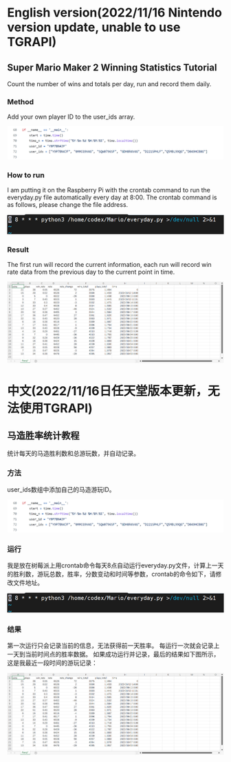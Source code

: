 # English version(2022/11/16 Nintendo version update, unable to use TGRAPI)
## Super Mario Maker 2 Winning Statistics Tutorial
Count the number of wins and totals per day, run and record them daily.

### Method
Add your own player ID to the user_ids array.  

![image](./user_id.png)

### How to run
I am putting it on the Raspberry Pi with the crontab command to run the everyday.py file automatically every day at 8:00. The crontab command is as follows, please change the file address.  

![image](./crontab.png)
### Result
The first run will record the current information, each run will record win rate data from the previous day to the current point in time.

![image](./Panzi.png)



# 中文(2022/11/16日任天堂版本更新，无法使用TGRAPI)
## 马造胜率统计教程
统计每天的马造胜利数和总游玩数，并自动记录。

### 方法
user_ids数组中添加自己的马造游玩ID。  

![image](./user_id.png)

### 运行
我是放在树莓派上用crontab命令每天8点自动运行everyday.py文件，计算上一天的胜利数，游玩总数，胜率，分数变动和时间等参数，crontab的命令如下，请修改文件地址。  

![image](./crontab.png)
### 结果
第一次运行只会记录当前的信息，无法获得前一天胜率。
每运行一次就会记录上一天到当前时间点的胜率数据。
如果成功运行并记录，最后的结果如下图所示，这是我最近一段时间的游玩记录：  

![image](./Panzi.png)
